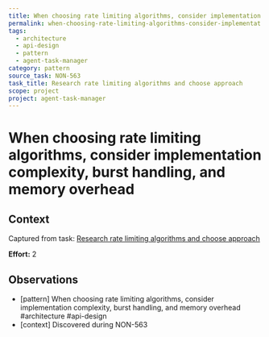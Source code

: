 ```yaml
---
title: When choosing rate limiting algorithms, consider implementation complexity, burst handling, and memo
permalink: when-choosing-rate-limiting-algorithms-consider-implementat
tags:
  - architecture
  - api-design
  - pattern
  - agent-task-manager
category: pattern
source_task: NON-563
task_title: Research rate limiting algorithms and choose approach
scope: project
project: agent-task-manager
---
```


# When choosing rate limiting algorithms, consider implementation complexity, burst handling, and memory overhead

## Context

Captured from task: [Research rate limiting algorithms and choose approach](linear://issue/NON-563)

**Effort:** 2

## Observations

- [pattern] When choosing rate limiting algorithms, consider implementation complexity, burst handling, and memory overhead #architecture #api-design
- [context] Discovered during NON-563

